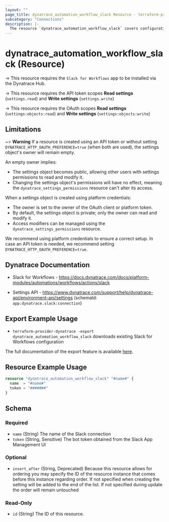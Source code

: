 ```yaml
---
layout: ""
page_title: dynatrace_automation_workflow_slack Resource - terraform-provider-dynatrace"
subcategory: "Connections"
description: |-
  The resource `dynatrace_automation_workflow_slack` covers configuration for Slack for Workflows app
---
```


# dynatrace_automation_workflow_slack (Resource)

-> This resource requires the `Slack for Workflows` app to be installed via the Dynatrace Hub.

-> This resource requires the API token scopes **Read settings** (`settings.read`) and **Write settings** (`settings.write`)

-> This resource requires the OAuth scopes **Read settings** (`settings:objects:read`) and **Write settings** (`settings:objects:write`)

## Limitations
~> **Warning** If a resource is created using an API token or without setting `DYNATRACE_HTTP_OAUTH_PREFERENCE=true` (when both are used), the settings object's owner will remain empty.

An empty owner implies:
- The settings object becomes public, allowing other users with settings permissions to read and modify it.
- Changing the settings object's permissions will have no effect, meaning the `dynatrace_settings_permissions` resource can't alter its access.

When a settings object is created using platform credentials:
- The owner is set to the owner of the OAuth client or platform token.
- By default, the settings object is private; only the owner can read and modify it.
- Access modifiers can be managed using the `dynatrace_settings_permissions` resource.

We recommend using platform credentials to ensure a correct setup.
In case an API token is needed, we recommend setting `DYNATRACE_HTTP_OAUTH_PREFERENCE=true`.

## Dynatrace Documentation

- Slack for Workflows - https://docs.dynatrace.com/docs/platform-modules/automations/workflows/actions/slack

- Settings API - https://www.dynatrace.com/support/help/dynatrace-api/environment-api/settings (schemaId: `app:dynatrace.slack:connection`)

## Export Example Usage

- `terraform-provider-dynatrace -export dynatrace_automation_workflow_slack` downloads existing Slack for Workflows configuration

The full documentation of the export feature is available [here](https://dt-url.net/h203qmc).

## Resource Example Usage

```terraform
resource "dynatrace_automation_workflow_slack" "#name#" {
  name  = "#name#"
  token = "#######"
}
```

<!-- schema generated by tfplugindocs -->
## Schema

### Required

- `name` (String) The name of the Slack connection
- `token` (String, Sensitive) The bot token obtained from the Slack App Management UI

### Optional

- `insert_after` (String, Deprecated) Because this resource allows for ordering you may specify the ID of the resource instance that comes before this instance regarding order. If not specified when creating the setting will be added to the end of the list. If not specified during update the order will remain untouched

### Read-Only

- `id` (String) The ID of this resource.
